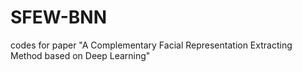 # SFEW-BNN
codes for paper "A Complementary Facial Representation Extracting Method based on Deep Learning"
